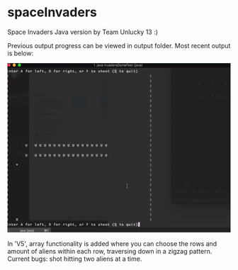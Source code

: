 # spaceInvaders

Space Invaders Java version by Team Unlucky 13 :)

Previous output progress can be viewed in output folder. Most recent output is below:

![ScreenShot](outputs/outputV5.gif)

In 'V5', array functionality is added where you can choose the rows and amount of aliens within each row, traversing down in a zigzag pattern. Current bugs: shot hitting two aliens at a time. 
